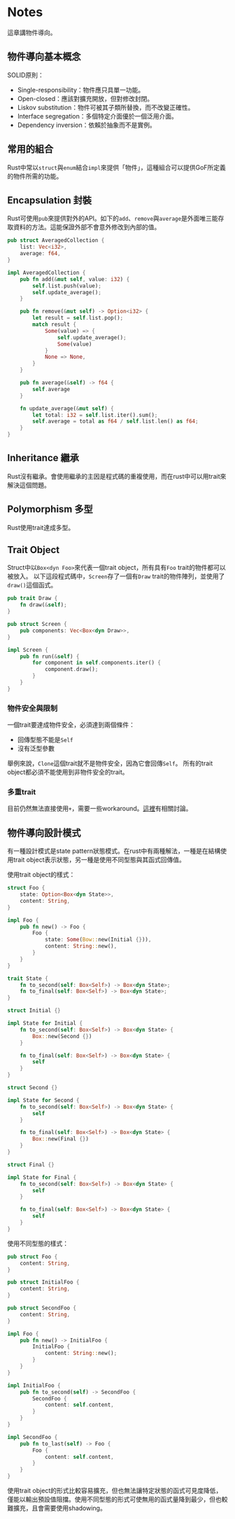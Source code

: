 # Notes

這章講物件導向。

## 物件導向基本概念

SOLID原則：
- Single-responsibility：物件應只具單一功能。
- Open-closed：應該對擴充開放，但對修改封閉。
- Liskov substitution：物件可被其子類所替換，而不改變正確性。
- Interface segregation：多個特定介面優於一個泛用介面。
- Dependency inversion：依賴於抽象而不是實例。

## 常用的組合

Rust中常以`struct`與`enum`結合`impl`來提供「物件」，這種組合可以提供GoF所定義的物件所需的功能。

## Encapsulation 封裝

Rust可使用`pub`來提供對外的API。如下的`add`、`remove`與`average`是外面唯三能存取資料的方法。這能保證外部不會意外修改到內部的值。

``` rust
pub struct AveragedCollection {
    list: Vec<i32>,
    average: f64,
}

impl AveragedCollection {
    pub fn add(&mut self, value: i32) {
        self.list.push(value);
        self.update_average();
    }

    pub fn remove(&mut self) -> Option<i32> {
        let result = self.list.pop();
        match result {
            Some(value) => {
                self.update_average();
                Some(value)
            }
            None => None,
        }
    }

    pub fn average(&self) -> f64 {
        self.average
    }

    fn update_average(&mut self) {
        let total: i32 = self.list.iter().sum();
        self.average = total as f64 / self.list.len() as f64;
    }
}
```

## Inheritance 繼承

Rust沒有繼承。會使用繼承的主因是程式碼的重複使用，而在rust中可以用trait來解決這個問題。

## Polymorphism 多型

Rust使用trait達成多型。

## Trait Object

Struct中以`Box<dyn Foo>`來代表一個trait object，所有具有`Foo` trait的物件都可以被放入。
以下這段程式碼中，`Screen`存了一個有`Draw` trait的物件陣列，並使用了`draw()`這個函式。

``` rust
pub trait Draw {
    fn draw(&self);
}

pub struct Screen {
    pub components: Vec<Box<dyn Draw>>,
}

impl Screen {
    pub fn run(&self) {
        for component in self.components.iter() {
            component.draw();
        }
    }
}
```

### 物件安全與限制

一個trait要達成物件安全，必須達到兩個條件：
- 回傳型態不能是`Self`
- 沒有泛型參數

舉例來說，`Clone`這個trait就不是物件安全，因為它會回傳`Self`。
所有的trait object都必須不能使用到非物件安全的trait。

### 多重trait

目前仍然無法直接使用`+`，需要一些workaround。[這裡](https://github.com/rust-lang/rfcs/issues/2035)有相關討論。

## 物件導向設計模式

有一種設計模式是state pattern狀態模式。在rust中有兩種解法，一種是在結構使用trait object表示狀態，另一種是使用不同型態與其函式回傳值。

使用trait object的樣式：
``` rust
struct Foo {
    state: Option<Box<dyn State>>,
    content: String,
}

impl Foo {
    pub fn new() -> Foo {
        Foo {
            state: Some(Bow::new(Initial {})),
            content: String::new(),
        }
    }
}

trait State {
    fn to_second(self: Box<Self>) -> Box<dyn State>;
    fn to_final(self: Box<Self>) -> Box<dyn State>;
}

struct Initial {}

impl State for Initial {
    fn to_second(self: Box<Self>) -> Box<dyn State> {
        Box::new(Second {})
    }

    fn to_final(self: Box<Self>) -> Box<dyn State> {
        self
    }
}

struct Second {}

impl State for Second {
    fn to_second(self: Box<Self>) -> Box<dyn State> {
        self
    }

    fn to_final(self: Box<Self>) -> Box<dyn State> {
        Box::new(Final {})
    }
}

struct Final {}

impl State for Final {
    fn to_second(self: Box<Self>) -> Box<dyn State> {
        self
    }

    fn to_final(self: Box<Self>) -> Box<dyn State> {
        self
    }
}
```

使用不同型態的樣式：
```rust
pub struct Foo {
    content: String,
}

pub struct InitialFoo {
    content: String,
}

pub struct SecondFoo {
    content: String,
}

impl Foo {
    pub fn new() -> InitialFoo {
        InitialFoo {
            content: String::new();
        }
    }
}

impl InitialFoo {
    pub fn to_second(self) -> SecondFoo {
        SecondFoo {
            content: self.content,
        }
    }
}

impl SecondFoo {
    pub fn to_last(self) -> Foo {
        Foo {
            content: self.content,
        }
    }
}
```

使用trait object的形式比較容易擴充，但也無法讓特定狀態的函式可見度降低，僅能以輸出預設值阻擋。使用不同型態的形式可使無用的函式量降到最少，但也較難擴充，且會需要使用shadowing。
